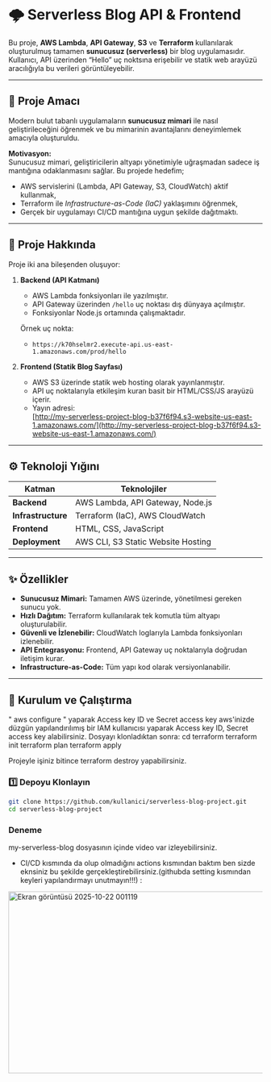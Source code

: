 # 🌩️ Serverless Blog API & Frontend

Bu proje, **AWS Lambda**, **API Gateway**, **S3** ve **Terraform** kullanılarak oluşturulmuş tamamen **sunucusuz (serverless)** bir blog uygulamasıdır.  
Kullanıcı, API üzerinden “Hello”  uç noktsına erişebilir ve statik web arayüzü aracılığıyla bu verileri görüntüleyebilir.

---

## 🧠 Proje Amacı

Modern bulut tabanlı uygulamaların **sunucusuz mimari** ile nasıl geliştirileceğini öğrenmek ve bu mimarinin avantajlarını deneyimlemek amacıyla oluşturuldu.

**Motivasyon:**  
Sunucusuz mimari, geliştiricilerin altyapı yönetimiyle uğraşmadan sadece iş mantığına odaklanmasını sağlar. Bu projede hedefim;  
- AWS servislerini (Lambda, API Gateway, S3, CloudWatch) aktif kullanmak,  
- Terraform ile *Infrastructure-as-Code (IaC)* yaklaşımını öğrenmek,  
- Gerçek bir uygulamayı CI/CD mantığına uygun şekilde dağıtmaktı.

---

## 🧩 Proje Hakkında

Proje iki ana bileşenden oluşuyor:

1. **Backend (API Katmanı)**  
   - AWS Lambda fonksiyonları ile yazılmıştır.  
   - API Gateway üzerinden `/hello` uç noktası dış dünyaya açılmıştır.  
   - Fonksiyonlar Node.js ortamında çalışmaktadır.  

   Örnek uç nokta:
   - `https://k70hselmr2.execute-api.us-east-1.amazonaws.com/prod/hello`

2. **Frontend (Statik Blog Sayfası)**  
   - AWS S3 üzerinde statik web hosting olarak yayınlanmıştır.  
   - API uç noktalarıyla etkileşim kuran basit bir HTML/CSS/JS arayüzü içerir.  
   - Yayın adresi:  
     [http://my-serverless-project-blog-b37f6f94.s3-website-us-east-1.amazonaws.com/](http://my-serverless-project-blog-b37f6f94.s3-website-us-east-1.amazonaws.com/)

---

## ⚙️ Teknoloji Yığını

| Katman | Teknolojiler |
|--------|---------------|
| **Backend** | AWS Lambda, API Gateway, Node.js |
| **Infrastructure** | Terraform (IaC), AWS CloudWatch |
| **Frontend** | HTML, CSS, JavaScript |
| **Deployment** | AWS CLI, S3 Static Website Hosting |

---

## ✨ Özellikler

-  **Sunucusuz Mimari:** Tamamen AWS üzerinde, yönetilmesi gereken sunucu yok.  
-  **Hızlı Dağıtım:** Terraform kullanılarak tek komutla tüm altyapı oluşturulabilir.  
-  **Güvenli ve İzlenebilir:** CloudWatch loglarıyla Lambda fonksiyonları izlenebilir.  
-  **API Entegrasyonu:** Frontend, API Gateway uç noktalarıyla doğrudan iletişim kurar.  
-  **Infrastructure-as-Code:** Tüm yapı kod olarak versiyonlanabilir.  

---

## 🧭 Kurulum ve Çalıştırma
 " aws configure " yaparak Access key ID ve Secret access key aws'inizde düzgün yapılandırılımış bir IAM kullanıcısı yaparak Access key ID, Secret access key alabilirsiniz.
 Dosyayı klonladıktan sonra:
 cd terraform
 terraform init
 terraform plan 
 terraform apply

 Projeyle işiniz bitince terraform destroy yapabilirsiniz.

### 1️⃣ Depoyu Klonlayın
```bash
git clone https://github.com/kullanici/serverless-blog-project.git
cd serverless-blog-project
````

### Deneme
my-serverless-blog dosyasının içinde video var izleyebilirsiniz.
- CI/CD kısmında da olup olmadığını actions kısmından baktım ben sizde eknsiniz bu şekilde gerçekleştirebilirsiniz.(githubda setting kısmından keyleri yapılandırmayı unutmayın!!!) : 
<img width="842" height="361" alt="Ekran görüntüsü 2025-10-22 001119" src="https://github.com/user-attachments/assets/7ead404d-622a-444c-9105-c1841cebbbea" />




